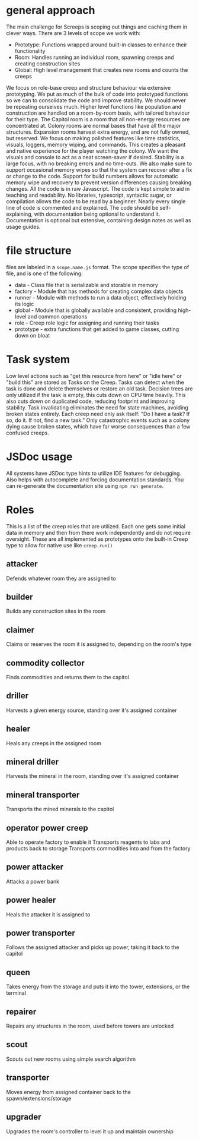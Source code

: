 # general approach
The main challenge for Screeps is scoping out things and caching them in clever ways.
There are 3 levels of scope we work with:
- Prototype: Functions wrapped around built-in classes to enhance their functionality
- Room: Handles running an individual room, spawning creeps and creating construction sites
- Global: High level management that creates new rooms and counts the creeps

We focus on role-base creep and structure behaviour via extensive prototyping.
We put as much of the bulk of code into prototyped functions so we can to consolidate the code and improve stability.
We should never be repeating ourselves much.
Higher level functions like population and construction are handled on a room-by-room basis, with tailored behaviour for
their type.
The Capitol room is a room that all non-energy resources are concentrated at.
Colony rooms are normal bases that have all the major structures.
Expansion rooms harvest extra energy, and are not fully owned, but reserved.
We focus on making polished features like time statistics, visuals, loggers, memory wiping, and commands.
This creates a pleasant and native experience for the player watching the colony.
We want the visuals and console to act as a neat screen-saver if desired.
Stability is a large focus, with no breaking errors and no time-outs.
We also make sure to support occasional memory wipes so that the system can recover after a fix or change to the code.
Support for build numbers allows for automatic memory wipe and recovery to prevent version differences causing breaking
changes.
All the code is in raw Javascript.
The code is kept simple to aid in teaching and readability.
No libraries, typescript, syntactic sugar, or compilation allows the code to be read by a beginner.
Nearly every single line of code is commented and explained.
The code should be self-explaining, with documentation being optional to understand it.
Documentation is optional but extensive, containing design notes as well as usage guides.

# file structure
files are labeled in a `scope.name.js` format.
The scope specifies the type of file, and is one of the following:
- data - Class file that is serializable and storable in memory
- factory - Module that has methods for creating complex data objects
- runner - Module with methods to run a data object, effectively holding its logic
- global - Module that is globally available and consistent, providing high-level and common operations
- role - Creep role logic for assigning and running their tasks
- prototype - extra functions that get added to game classes, cutting down on bloat

# Task system
Low level actions such as "get this resource from here" or "idle here" or "build this" are stored as Tasks on the Creep.
Tasks can detect when the task is done and delete themselves or restore an old task.
Decision trees are only utilized if the task is empty, this cuts down on CPU time heavily.
This also cuts down on duplicated code, reducing footprint and improving stability.
Task invalidating eliminates the need for state machines, avoiding broken states entirely.
Each creep need only ask itself: "Do I have a task? If so, do it. If not, find a new task."
Only catastrophic events such as a colony dying cause broken states, which have far worse consequences than a few confused creeps.

# JSDoc usage
All systems have JSDoc type hints to utilize IDE features for debugging.
Also helps with autocomplete and forcing documentation standards.
You can re-generate the documentation site using `npm run generate`.

# Roles
This is a list of the creep roles that are utilized.
Each one gets some initial data in memory and then from there work independently and do not require oversight.
These are all implemented as prototypes onto the built-in Creep type to allow for native use like `creep.run()`

## attacker
Defends whatever room they are assigned to

## builder
Builds any construction sites in the room

## claimer
Claims or reserves the room it is assigned to, depending on the room's type

## commodity collector
Finds commodities and returns them to the capitol

## driller
Harvests a given energy source, standing over it's assigned container

## healer
Heals any creeps in the assigned room

## mineral driller
Harvests the mineral in the room, standing over it's assigned container

## mineral transporter
Transports the mined minerals to the capitol

## operator power creep
Able to operate factory to enable it
Transports reagents to labs and products back to storage
Transports commodities into and from the factory

## power attacker
Attacks a power bank

## power healer
Heals the attacker it is assigned to

## power transporter
Follows the assigned attacker and picks up power, taking it back to the capitol

## queen
Takes energy from the storage and puts it into the tower, extensions, or the terminal

## repairer
Repairs any structures in the room, used before towers are unlocked

## scout
Scouts out new rooms using simple search algorithm

## transporter
Moves energy from assigned container back to the spawn/extensions/storage

## upgrader
Upgrades the room's controller to level it up and maintain ownership
